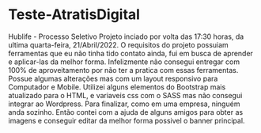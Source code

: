 # Teste-AtratisDigital
Hublife - Processo Seletivo 
Projeto inciado por volta das 17:30 horas, da ultima quarta-feira, 21/Abril/2022.
O requisitos do projeto possuiam ferramentas que eu não tinha tido contato ainda, fui em busca de aprender e aplicar-las da melhor forma.
Infelizmente não consegui entregar com 100% de aproveitamento por não ter a pratica com essas ferramentas. Possue algumas alterações mas com um layout responsivo para Computador e Mobile.
Utilizei alguns elementos do Bootstrap mais atualizado para o HTML, e variaveis css com o SASS mas não consegui integrar ao Wordpress.
Para finalizar, como em uma empresa, ninguém anda sozinho. Então contei com a ajuda de alguns amigos para obter as imagens e conseguir editar da melhor forma possivel o banner principal. 
